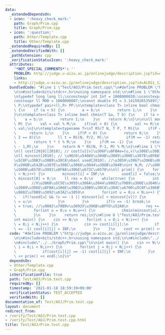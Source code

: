 ```yaml
---
data:
  _extendedDependsOn:
  - icon: ':heavy_check_mark:'
    path: Graph/Prim.cpp
    title: Graph/Prim.cpp
  - icon: ':question:'
    path: Other/Template.cpp
    title: Other/Template.cpp
  _extendedRequiredBy: []
  _extendedVerifiedWith: []
  _pathExtension: cpp
  _verificationStatusIcon: ':heavy_check_mark:'
  attributes:
    '*NOT_SPECIAL_COMMENTS*': ''
    PROBLEM: http://judge.u-aizu.ac.jp/onlinejudge/description.jsp?id=ALDS1_12_A&lang=jp
    links:
    - http://judge.u-aizu.ac.jp/onlinejudge/description.jsp?id=ALDS1_12_A&lang=jp
  bundledCode: "#line 1 \"Test/AOJ/Prim.test.cpp\"\n#define PROBLEM \"http://judge.u-aizu.ac.jp/onlinejudge/description.jsp?id=ALDS1_12_A&lang=jp\"\
    \n\n#include<bits/stdc++.h>\nusing namespace std;\n\n#line 1 \"Other/Template.cpp\"\
    \ntypedef long long ll;\nconstexpr int Inf = 1000000030;\nconstexpr ll INF= 2000000000000000000;\n\
    constexpr ll MOD = 1000000007;\nconst double PI = 3.1415926535897;\ntypedef pair<ll,ll>\
    \ P;\ntypedef pair<ll,P> PP;\n\ntemplate<class T> inline bool chmax(T &a, T b)\
    \ {\n    if (a < b) {\n        a = b;\n        return 1;\n    }\n    return 0;\n\
    }\n\ntemplate<class T> inline bool chmin(T &a, T b) {\n    if (a > b) {\n    \
    \    a = b;\n        return 1;\n    }\n    return 0;\n}\n\n\nll mod(ll val, ll\
    \ M) {\n    val = val % M;\n    if(val < 0) {\n        val += M;\n    }\n    return\
    \ val;\n}\n\ntemplate<typename T>\nT RS(T N, T P, T M){\n    if(P == 0) {\n  \
    \      return 1;\n    }\n    if(P < 0) {\n        return 0;\n    }\n    if(P %\
    \ 2 == 0){\n        ll t = RS(N, P/2, M);\n        if(M == -1) return t * t;\n\
    \        return t * t % M;\n    }\n    if(M == -1) {\n        return N * RS(N,P\
    \ - 1,M);\n    }\n    return N * RS(N, P-1, M) % M;\n}\n#line 1 \"Graph/Prim.cpp\"\
    \nll cost[2010][2010]; // cost[u][v]\u306F\u8FBAe=(u,v)\u306E\u30B3\u30B9\u30C8\
    \nll mincost[2010]; // \u96C6\u5408X\u304B\u3089\u306E\u3078\u8FBA\u306E\u6700\
    \u5C0F\u30B3\u30B9\u30C8\nbool used[2010]; //\u3059\u3067\u306B\u9802\u70B9i\u304C\
    X\u306B\u542B\u307E\u308C\u3066\u3044\u308B\u304B\nint N,M; //\u9802\u70B9\u306E\
    \u500B\u6570\u3001\u8FBA\u306E\u672C\u6570\n\nll prim() {\n    for(int i = 0;i\
    \ < N;i++) {\n        mincost[i] = INF;\n        used[i] = false;\n    }\n   \
    \ mincost[0] = 0;\n    ll res = 0;\n    while(true) {\n        int v = -1;\n \
    \       //X\u306B\u5C5E\u3055\u306A\u3044\u9802\u70B9\u306E\u3046\u3061X\u304B\
    \u3089\u306E\u8FBA\u306E\u30B3\u30B9\u30C8\u304C\u6700\u5C0F\u306B\u306A\u308B\
    \u9802\u70B9\u3092\u63A2\u3059\n        for(int u = 0;u < N;u++) {\n         \
    \   if(!used[u] && (v == -1 || mincost[u] < mincost[v])) {\n                v\
    \ = u;\n            }\n        }\n        if(v == -1) break;\n        used[v]\
    \ = true; //\u9802\u70B9v\u3092X\u306B\u8FFD\u52A0\n        res += mincost[v];\n\
    \        for(int u = 0;u < N;u++) {\n            chmin(mincost[u],cost[v][u]);\n\
    \        }\n    }\n    return res;\n}\n#line 8 \"Test/AOJ/Prim.test.cpp\"\n\n\
    int main() {\n    cin >> N;\n    for(int i = 0;i < N;i++) {\n        for(int j\
    \ = 0;j < N;j++) {\n            cin >> cost[i][j];\n            if(cost[i][j]\
    \ == -1) cost[i][j] = INF;\n        }\n    }\n    cout << prim() << endl;\n}\n"
  code: "#define PROBLEM \"http://judge.u-aizu.ac.jp/onlinejudge/description.jsp?id=ALDS1_12_A&lang=jp\"\
    \n\n#include<bits/stdc++.h>\nusing namespace std;\n\n#include\"../../Other/Template.cpp\"\
    \n#include\"../../Graph/Prim.cpp\"\n\nint main() {\n    cin >> N;\n    for(int\
    \ i = 0;i < N;i++) {\n        for(int j = 0;j < N;j++) {\n            cin >> cost[i][j];\n\
    \            if(cost[i][j] == -1) cost[i][j] = INF;\n        }\n    }\n    cout\
    \ << prim() << endl;\n}\n"
  dependsOn:
  - Other/Template.cpp
  - Graph/Prim.cpp
  isVerificationFile: true
  path: Test/AOJ/Prim.test.cpp
  requiredBy: []
  timestamp: '2021-01-18 18:59:39+09:00'
  verificationStatus: TEST_ACCEPTED
  verifiedWith: []
documentation_of: Test/AOJ/Prim.test.cpp
layout: document
redirect_from:
- /verify/Test/AOJ/Prim.test.cpp
- /verify/Test/AOJ/Prim.test.cpp.html
title: Test/AOJ/Prim.test.cpp
---
```

